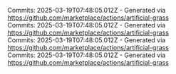 Commits: 2025-03-19T07:48:05.012Z - Generated via https://github.com/marketplace/actions/artificial-grass
<br>
Commits: 2025-03-19T07:48:05.012Z - Generated via https://github.com/marketplace/actions/artificial-grass
<br>
Commits: 2025-03-19T07:48:05.012Z - Generated via https://github.com/marketplace/actions/artificial-grass
<br>
Commits: 2025-03-19T07:48:05.012Z - Generated via https://github.com/marketplace/actions/artificial-grass
<br>

